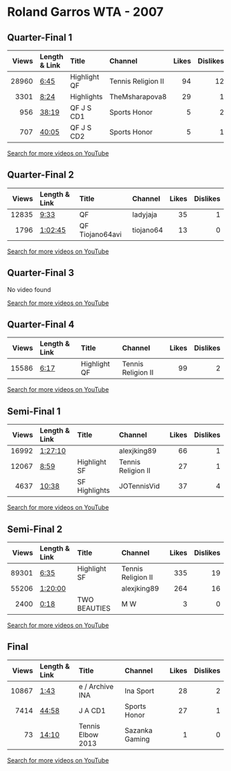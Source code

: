 
# Roland Garros WTA - 2007
    
## Quarter-Final 1
|   Views | Length & Link                                        | Title          | Channel            |   Likes |   Dislikes |
|--------:|:-----------------------------------------------------|:---------------|:-------------------|--------:|-----------:|
|   28960 | [6:45](https://www.youtube.com/watch?v=0HQOcwv4Kis)  | Highlight   QF | Tennis Religion II |      94 |         12 |
|    3301 | [8:24](https://www.youtube.com/watch?v=ybXkbQDd54U)  | Highlights     | TheMsharapova8     |      29 |          1 |
|     956 | [38:19](https://www.youtube.com/watch?v=cZEfD_A7TNY) | QF J S  CD1    | Sports Honor       |       5 |          2 |
|     707 | [40:05](https://www.youtube.com/watch?v=fPgmfCEcnFY) | QF J S  CD2    | Sports Honor       |       5 |          1 |

[Search for more videos on YouTube](https://www.youtube.com/results?search_query=%22roland+garros%22+%22Henin%22+%22Williams%22+%222007%22+%22highlights%22)     

## Quarter-Final 2
|   Views | Length & Link                                          | Title           | Channel   |   Likes |   Dislikes |
|--------:|:-------------------------------------------------------|:----------------|:----------|--------:|-----------:|
|   12835 | [9:33](https://www.youtube.com/watch?v=joejBfz_1Ps)    | QF              | Iadyjaja  |      35 |          1 |
|    1796 | [1:02:45](https://www.youtube.com/watch?v=Ov2McEM0RRc) | QF Tiojano64avi | tiojano64 |      13 |          0 |

[Search for more videos on YouTube](https://www.youtube.com/results?search_query=%22roland+garros%22+%22Jankovic%22+%22Vaidisova%22+%222007%22+%22highlights%22)     

## Quarter-Final 3
No video found

[Search for more videos on YouTube](https://www.youtube.com/results?search_query=%22roland+garros%22+%22Ivanovic%22+%22Kuznetsova%22+%222007%22+%22highlights%22)     

## Quarter-Final 4
|   Views | Length & Link                                       | Title          | Channel            |   Likes |   Dislikes |
|--------:|:----------------------------------------------------|:---------------|:-------------------|--------:|-----------:|
|   15586 | [6:17](https://www.youtube.com/watch?v=ArnosNVfPWo) | Highlight   QF | Tennis Religion II |      99 |          2 |

[Search for more videos on YouTube](https://www.youtube.com/results?search_query=%22roland+garros%22+%22Sharapova%22+%22Chakvetadze%22+%222007%22+%22highlights%22)     

## Semi-Final 1
|   Views | Length & Link                                          | Title          | Channel            |   Likes |   Dislikes |
|--------:|:-------------------------------------------------------|:---------------|:-------------------|--------:|-----------:|
|   16992 | [1:27:10](https://www.youtube.com/watch?v=ZnsBCU95Si4) |                | alexjking89        |      66 |          1 |
|   12067 | [8:59](https://www.youtube.com/watch?v=akKfRC3xrS0)    | Highlight   SF | Tennis Religion II |      27 |          1 |
|    4637 | [10:38](https://www.youtube.com/watch?v=Pz9gxCN6WQo)   | SF Highlights  | JOTennisVid        |      37 |          4 |

[Search for more videos on YouTube](https://www.youtube.com/results?search_query=%22roland+garros%22+%22Henin%22+%22Jankovic%22+%222007%22+%22highlights%22)     

## Semi-Final 2
|   Views | Length & Link                                          | Title          | Channel            |   Likes |   Dislikes |
|--------:|:-------------------------------------------------------|:---------------|:-------------------|--------:|-----------:|
|   89301 | [6:35](https://www.youtube.com/watch?v=q4Wcfii4Ox8)    | Highlight   SF | Tennis Religion II |     335 |         19 |
|   55206 | [1:20:00](https://www.youtube.com/watch?v=tgmwpqg2dMc) |                | alexjking89        |     264 |         16 |
|    2400 | [0:18](https://www.youtube.com/watch?v=COr1rRJFz18)    | TWO BEAUTIES   | M W                |       3 |          0 |

[Search for more videos on YouTube](https://www.youtube.com/results?search_query=%22roland+garros%22+%22Ivanovic%22+%22Sharapova%22+%222007%22+%22highlights%22)     

## Final
|   Views | Length & Link                                        | Title                | Channel        |   Likes |   Dislikes |
|--------:|:-----------------------------------------------------|:---------------------|:---------------|--------:|-----------:|
|   10867 | [1:43](https://www.youtube.com/watch?v=vwjjK0N-KDs)  | e   /    Archive INA | Ina Sport      |      28 |          2 |
|    7414 | [44:58](https://www.youtube.com/watch?v=256Z91qKS4o) | J A  CD1             | Sports Honor   |      27 |          1 |
|      73 | [14:10](https://www.youtube.com/watch?v=ZKfap89dThc) | Tennis Elbow 2013    | Sazanka Gaming |       1 |          0 |

[Search for more videos on YouTube](https://www.youtube.com/results?search_query=%22roland+garros%22+%22Henin%22+%22Ivanovic%22+%222007%22+%22highlights%22)     
